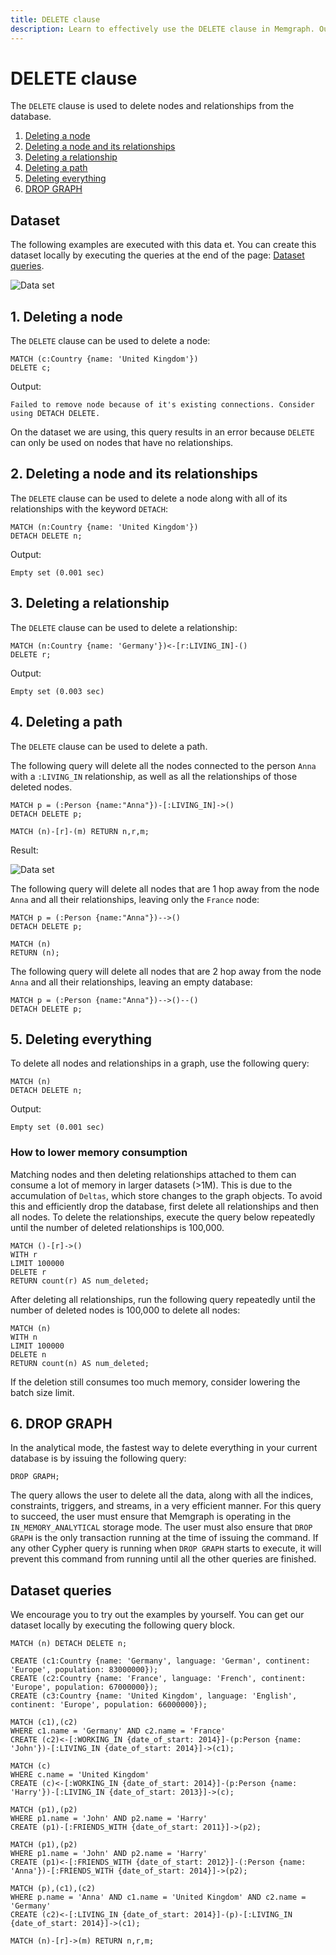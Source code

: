 ```yaml
---
title: DELETE clause
description: Learn to effectively use the DELETE clause in Memgraph. Our comprehensive documentation ensures competent data management for graph computing.
---
```


# DELETE clause

The `DELETE` clause is used to delete nodes and relationships from the database.

1. [Deleting a node](#1-deleting-a-node) <br />
2. [Deleting a node and its relationships](#2-deleting-a-node-and-its-relationships) <br />
3. [Deleting a relationship](#3-deleting-a-relationship) <br />
4. [Deleting a path](#4-deleting-a-path) <br />
5. [Deleting everything](#5-deleting-everything) <br />
6. [DROP GRAPH](#6-drop-graph)

## Dataset

The following examples are executed with this data et. You can create this dataset
locally by executing the queries at the end of the page: [Dataset queries](#dataset-queries).

![Data set](/pages/querying/clauses/data_set.png)

## 1. Deleting a node

The `DELETE` clause can be used to delete a node:

```cypher
MATCH (c:Country {name: 'United Kingdom'})
DELETE c;
```

Output:

```nocopy
Failed to remove node because of it's existing connections. Consider using DETACH DELETE.
```

On the dataset we are using, this query results in an error because `DELETE`
can only be used on nodes that have no relationships.

## 2. Deleting a node and its relationships

The `DELETE` clause can be used to delete a node along with all of its
relationships with the keyword `DETACH`:

```cypher
MATCH (n:Country {name: 'United Kingdom'})
DETACH DELETE n;
```

Output:

```nocopy
Empty set (0.001 sec)
```

## 3. Deleting a relationship

The `DELETE` clause can be used to delete a relationship:

```cypher
MATCH (n:Country {name: 'Germany'})<-[r:LIVING_IN]-()
DELETE r;
```

Output:

```nocopy
Empty set (0.003 sec)
```

## 4. Deleting a path

The `DELETE` clause can be used to delete a path.

The following query will delete all the nodes connected to the person `Anna`
with a `:LIVING_IN` relationship, as well as all the relationships of those
deleted nodes. 

```
MATCH p = (:Person {name:"Anna"})-[:LIVING_IN]->()
DETACH DELETE p;

MATCH (n)-[r]-(m) RETURN n,r,m;
```

Result:

![Data set](/pages/querying/clauses/DELETE/living_in_path.png)

The following query will delete all nodes that are 1 hop away from the node
`Anna` and all their relationships, leaving only the `France` node: 

```
MATCH p = (:Person {name:"Anna"})-->()
DETACH DELETE p;

MATCH (n)
RETURN (n);
```

The following query will delete all nodes that are 2 hop away from the node
`Anna` and all their relationships, leaving an empty database: 

```
MATCH p = (:Person {name:"Anna"})-->()--()
DETACH DELETE p;
```

## 5. Deleting everything

To delete all nodes and relationships in a graph, use the following query:

```cypher
MATCH (n)
DETACH DELETE n;
```

Output:

```nocopy
Empty set (0.001 sec)
```

### How to lower memory consumption

Matching nodes and then deleting relationships attached to them can consume a lot of memory in larger datasets (>1M). This is due to the accumulation of `Deltas`, which store changes to the graph objects. To avoid this and efficiently drop the database, first delete all relationships and then all nodes. To delete the relationships, execute the query below repeatedly until the number of deleted relationships is 100,000. 

```cypher
MATCH ()-[r]->()
WITH r
LIMIT 100000
DELETE r
RETURN count(r) AS num_deleted;
```

After deleting all relationships, run the following query repeatedly until the number of deleted nodes is 100,000 to delete all nodes:

```cypher
MATCH (n)
WITH n
LIMIT 100000
DELETE n
RETURN count(n) AS num_deleted;
```

If the deletion still consumes too much memory, consider lowering the batch size limit. 

## 6. DROP GRAPH

In the analytical mode, the fastest way to delete everything in your current database is
by issuing the following query:

```cypher
DROP GRAPH;
```

The query allows the user to delete all the data, along with all the indices, constraints, triggers, and streams, in a 
very efficient manner.
For this query to succeed, the user must ensure that Memgraph is operating in the `IN_MEMORY_ANALYTICAL`
storage mode. The user must also ensure that `DROP GRAPH` is the only transaction running at the time of issuing the command.
If any other Cypher query is running when `DROP GRAPH` starts to execute, it will prevent this command from running until all
the other queries are finished.

## Dataset queries

We encourage you to try out the examples by yourself.
You can get our dataset locally by executing the following query block.

```cypher
MATCH (n) DETACH DELETE n;

CREATE (c1:Country {name: 'Germany', language: 'German', continent: 'Europe', population: 83000000});
CREATE (c2:Country {name: 'France', language: 'French', continent: 'Europe', population: 67000000});
CREATE (c3:Country {name: 'United Kingdom', language: 'English', continent: 'Europe', population: 66000000});

MATCH (c1),(c2)
WHERE c1.name = 'Germany' AND c2.name = 'France'
CREATE (c2)<-[:WORKING_IN {date_of_start: 2014}]-(p:Person {name: 'John'})-[:LIVING_IN {date_of_start: 2014}]->(c1);

MATCH (c)
WHERE c.name = 'United Kingdom'
CREATE (c)<-[:WORKING_IN {date_of_start: 2014}]-(p:Person {name: 'Harry'})-[:LIVING_IN {date_of_start: 2013}]->(c);

MATCH (p1),(p2)
WHERE p1.name = 'John' AND p2.name = 'Harry'
CREATE (p1)-[:FRIENDS_WITH {date_of_start: 2011}]->(p2);

MATCH (p1),(p2)
WHERE p1.name = 'John' AND p2.name = 'Harry'
CREATE (p1)<-[:FRIENDS_WITH {date_of_start: 2012}]-(:Person {name: 'Anna'})-[:FRIENDS_WITH {date_of_start: 2014}]->(p2);

MATCH (p),(c1),(c2)
WHERE p.name = 'Anna' AND c1.name = 'United Kingdom' AND c2.name = 'Germany'
CREATE (c2)<-[:LIVING_IN {date_of_start: 2014}]-(p)-[:LIVING_IN {date_of_start: 2014}]->(c1);

MATCH (n)-[r]->(m) RETURN n,r,m;
```
